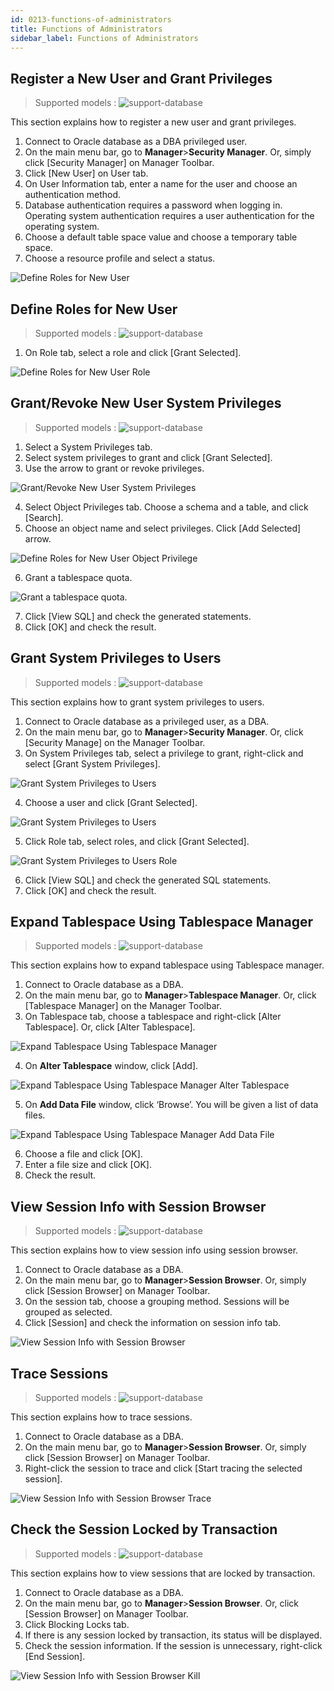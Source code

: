 ```yaml
---
id: 0213-functions-of-administrators
title: Functions of Administrators
sidebar_label: Functions of Administrators
---
```



## Register a New User and Grant Privileges
> Supported models :
> ![support-database](<http://www.sqlgate.com/docs-badge/oracle,mysql,mariadb,postgresql,sqlserver,db2,tibero>)

This section explains how to register a new user and grant privileges.

1. Connect to Oracle database as a DBA privileged user.
2. On the main menu bar, go to **Manager**>**Security Manager**. Or, simply click [Security Manager] on Manager Toolbar.
3. Click [New User] on User tab.
4. On User Information tab, enter a name for the user and choose an authentication method.
5. Database authentication requires a password when logging in. Operating system authentication requires a user authentication for the operating system.
6. Choose a default table space value and choose a temporary table space.
7. Choose a resource profile and select a status.

![Define Roles for New User](https://s3.ap-northeast-2.amazonaws.com/sqlgate-resource/captures/manager/manager-securityManager-newUser.png)


## Define Roles for New User
> Supported models :
> ![support-database](<http://www.sqlgate.com/docs-badge/oracle,sqlserver,tibero>)

1. On Role tab, select a role and click [Grant Selected].

![Define Roles for New User Role](https://s3.ap-northeast-2.amazonaws.com/sqlgate-resource/captures/manager/manager-securityManager-role.png)


## Grant/Revoke New User System Privileges
> Supported models :
> ![support-database](<http://www.sqlgate.com/docs-badge/oracle,sqlserver,tibero>)

1. Select a System Privileges tab.
2. Select system privileges to grant and click [Grant Selected].
3. Use the arrow to grant or revoke privileges.

![Grant/Revoke New User System Privileges](https://s3.ap-northeast-2.amazonaws.com/sqlgate-resource/captures/manager/manager-securityManager-systemPrivileges.png)

4. Select Object Privileges tab. Choose a schema and a table, and click [Search].
5. Choose an object name and select privileges. Click [Add Selected] arrow.

![Define Roles for New User Object Privilege](https://s3.ap-northeast-2.amazonaws.com/sqlgate-resource/captures/manager/manager-securityManager-objectPrivilege.png)

6. Grant a tablespace quota.

![Grant a tablespace quota.](https://s3.ap-northeast-2.amazonaws.com/sqlgate-resource/captures/manager/manager-securityManager-tableSpaceQuota.png)

7. Click [View SQL] and check the generated statements.
8. Click [OK] and check the result.



## Grant System Privileges to Users
> Supported models :
> ![support-database](<http://www.sqlgate.com/docs-badge/oracle,sqlserver,tibero>)

This section explains how to grant system privileges to users.

1. Connect to Oracle database as a privileged user, as a DBA.
2. On the main menu bar, go to **Manager**>**Security Manager**. Or, click [Security Manage] on the Manager Toolbar.
3. On System Privileges tab, select a privilege to grant, right-click and select [Grant System Privileges].

![Grant System Privileges to Users](https://s3.ap-northeast-2.amazonaws.com/sqlgate-resource/captures/manager/manager-securityManager-grantSystemPrivileges.png)

4. Choose a user and click [Grant Selected].

![Grant System Privileges to Users](https://s3.ap-northeast-2.amazonaws.com/sqlgate-resource/captures/manager/manager-securityManager-grantSystemPrivileges-user.png)

5. Click Role tab, select roles, and click [Grant Selected].

![Grant System Privileges to Users Role](https://s3.ap-northeast-2.amazonaws.com/sqlgate-resource/captures/manager/manager-securityManager-grantSystemPrivileges-role.png)

6. Click [View SQL] and check the generated SQL statements.
7. Click [OK] and check the result.


## Expand Tablespace Using Tablespace Manager
> Supported models :
> ![support-database](<http://www.sqlgate.com/docs-badge/oracle,tibero>)

This section explains how to expand tablespace using Tablespace manager.

1. Connect to Oracle database as a DBA.
2. On the main menu bar, go to **Manager**>**Tablespace Manager**. Or, click [Tablespace Manager] on the Manager Toolbar.
3. On Tablespace tab, choose a tablespace and right-click [Alter Tablespace]. Or, click [Alter Tablespace].

![Expand Tablespace Using Tablespace Manager](https://s3.ap-northeast-2.amazonaws.com/sqlgate-resource/captures/manager/manager-tableSpaceManager.png)

4. On **Alter Tablespace** window, click [Add].

![Expand Tablespace Using Tablespace Manager Alter Tablespace](https://s3.ap-northeast-2.amazonaws.com/sqlgate-resource/captures/manager/manager-tableSpaceManager-alterTableSpace.png)

5. On **Add Data File** window, click ‘Browse’. You will be given a list of data files.

![Expand Tablespace Using Tablespace Manager Add Data File](https://s3.ap-northeast-2.amazonaws.com/sqlgate-resource/captures/manager/manager-tableSpaceManager-alterTableSpace-addDataFile.png)

6. Choose a file and click [OK].
7. Enter a file size and click [OK].
8. Check the result.



## View Session Info with Session Browser
> Supported models :
> ![support-database](<http://www.sqlgate.com/docs-badge/oracle,tibero>)

This section explains how to view session info using session browser.

1. Connect to Oracle database as a DBA.
2. On the main menu bar, go to **Manager**>**Session Browser**. Or, simply click [Session Browser] on Manager Toolbar.
3. On the session tab, choose a grouping method. Sessions will be grouped as selected.
4. Click [Session] and check the information on session info tab.

![View Session Info with Session Browser](https://s3.ap-northeast-2.amazonaws.com/sqlgate-resource/captures/manager/manager-sessionBrowser.png)



## Trace Sessions
> Supported models :
> ![support-database](<http://www.sqlgate.com/docs-badge/oracle,tibero>)

This section explains how to trace sessions.

1. Connect to Oracle database as a DBA.
2. On the main menu bar, go to **Manager**>**Session Browser**. Or, simply click [Session Browser] on Manager Toolbar.
3. Right-click the session to trace and click [Start tracing the selected session].

![View Session Info with Session Browser Trace](https://s3.ap-northeast-2.amazonaws.com/sqlgate-resource/captures/manager/manager-sessionBrowser-trace.png)



## Check the Session Locked by Transaction
> Supported models :
> ![support-database](<http://www.sqlgate.com/docs-badge/oracle,tibero>)

This section explains how to view sessions that are locked by transaction.

1. Connect to Oracle database as a DBA.
2. On the main menu bar, go to **Manager**>**Session Browser**. Or, click [Session Browser] on Manager Toolbar.
3. Click Blocking Locks tab.
4. If there is any session locked by transaction, its status will be displayed.
5. Check the session information. If the session is unnecessary, right-click [End Session].

![View Session Info with Session Browser Kill](https://s3.ap-northeast-2.amazonaws.com/sqlgate-resource/captures/manager/manager-sessionBrowser-kill.png)